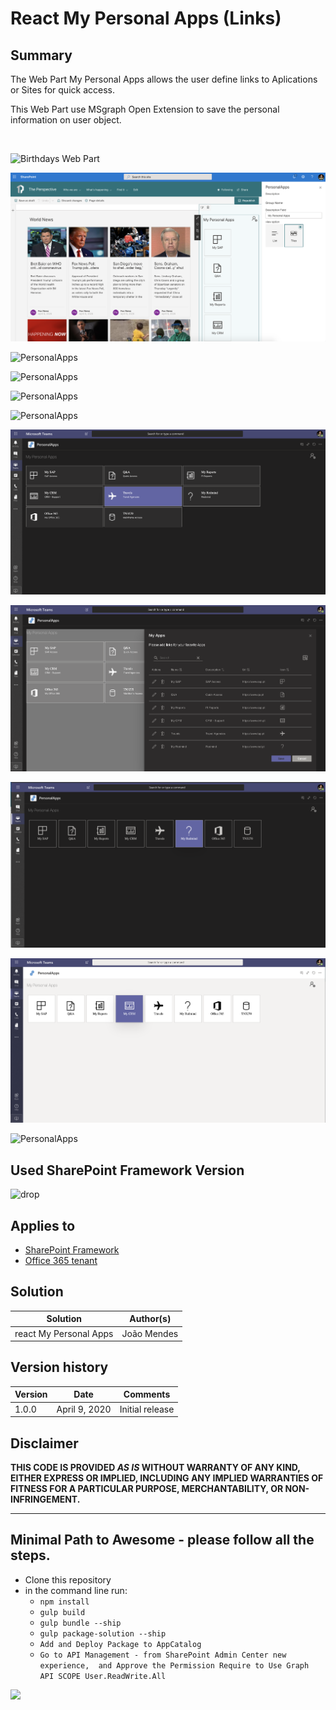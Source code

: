 # React My Personal Apps (Links)

## Summary
The Web Part My Personal Apps allows the user define links to Aplications or Sites for quick access. 

This Web Part use MSgraph Open Extension to save the personal information on user object.

  

![Birthdays Web Part](https://github.com/joaojmendes/sp-dev-fx-webparts/blob/react-my-personal-apps/samples/react-my-personal-apps/assets/Image1.png)

![PersonalApps](./assets/image11.png)


![PersonalApps](https://github.com/joaojmendes/sp-dev-fx-webparts/blob/react-my-personal-apps/samples/react-my-personal-apps/assets/image2.png)

![PersonalApps](https://github.com/joaojmendes/sp-dev-fx-webparts/blob/react-my-personal-apps/samples/react-my-personal-apps/assets/Image3.png)

![PersonalApps](https://github.com/joaojmendes/sp-dev-fx-webparts/blob/react-my-personal-apps/samples/react-my-personal-apps/assets/Image4.png)

![PersonalApps](https://github.com/joaojmendes/sp-dev-fx-webparts/blob/react-my-personal-apps/samples/react-my-personal-apps/assets/Image5.png)

![PersonalApps](./assets/Image06.png)

![PersonalApps](./assets/image7.png)

![PersonalApps](./assets/image8.png)

![PersonalApps](./assets/image9.png)

![PersonalApps](/sp-dev-fx-webparts/samples/react-my-personal-apps/assets/image10.png)


## Used SharePoint Framework Version 
![drop](https://img.shields.io/badge/version-1.10.0-green.svg)

## Applies to

* [SharePoint Framework](https:/dev.office.com/sharepoint)
* [Office 365 tenant](https://dev.office.com/sharepoint/docs/spfx/set-up-your-development-environment)


## Solution

Solution|Author(s)
--------|---------
react  My Personal Apps|João Mendes

## Version history

Version|Date|Comments
-------|----|--------
1.0.0|April 9, 2020|Initial release


## Disclaimer
**THIS CODE IS PROVIDED *AS IS* WITHOUT WARRANTY OF ANY KIND, EITHER EXPRESS OR IMPLIED, INCLUDING ANY IMPLIED WARRANTIES OF FITNESS FOR A PARTICULAR PURPOSE, MERCHANTABILITY, OR NON-INFRINGEMENT.**

---

## Minimal Path to Awesome - please follow all the steps.

- Clone this repository
- in the command line run:
  - `npm install`
  - `gulp build`
  - `gulp bundle --ship`
  - `gulp package-solution --ship`
  - `Add and Deploy Package to AppCatalog `
  - `Go to API Management - from SharePoint Admin Center new experience,  and Approve the Permission Require to Use Graph API SCOPE User.ReadWrite.All`



<img src="https://telemetry.sharepointpnp.com/sp-dev-fx-webparts/samples/react-my-personal-apps" />

